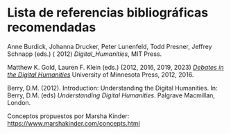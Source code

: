 # Lista de referencias bibliográficas recomendadas

Anne Burdick, Johanna Drucker, Peter Lunenfeld, Todd Presner, Jeffrey Schnapp (eds.) ( 2012) *Digital_Humanities*, MIT Press.  

Matthew K. Gold, Lauren F. Klein (eds.) (2012, 2016, 2019, 2023) *[Debates in the Digital Humanities](https://dhdebates.gc.cuny.edu/read/untitled-88c11800-9446-469b-a3be-3fdb36bfbd1e/section/fcd2121c-0507-441b-8a01-dc35b8baeec6)* University of Minnesota Press, 2012, 2016.
   
Berry, D.M. (2012). Introduction: Understanding the Digital Humanities. In: Berry, D.M. (eds) *Understanding Digital Humanities*. Palgrave Macmillan, London.

Conceptos propuestos por Marsha Kinder: https://www.marshakinder.com/concepts.html
